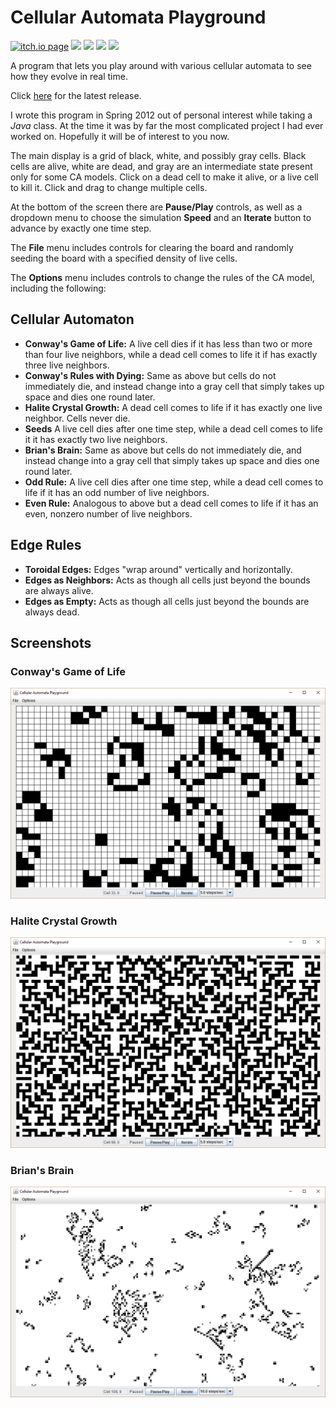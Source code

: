 # Cellular Automata Playground

<a href="https://adam-rumpf.itch.io/cellular-automata-playground"><img src="https://img.shields.io/badge/download-itch.io-fa5c5c?style=plastic&logo=itch.io&logoColor=white" alt="itch.io page"/></a> <a href="https://github.com/adam-rumpf/cellular-automata-playground/search?l=java"><img src="https://img.shields.io/badge/language-java-blue?style=plastic&logo=java&logoColor=white"/></a> <a href="https://github.com/adam-rumpf/cellular-automata-playground/releases"><img src="https://img.shields.io/github/v/release/adam-rumpf/cellular-automata-playground?style=plastic"/></a> <a href="https://github.com/adam-rumpf/cellular-automata-playground/blob/master/LICENSE"><img src="https://img.shields.io/github/license/adam-rumpf/cellular-automata-playground?style=plastic"/></a> <a href="https://github.com/adam-rumpf/cellular-automata-playground/commits/master"><img src="https://img.shields.io/maintenance/no/2019?style=plastic"/></a>

A program that lets you play around with various cellular automata to see how they evolve in real time.

Click [here](https://github.com/adam-rumpf/cellular-automata-playground/releases/tag/v1.1.1) for the latest release.

I wrote this program in Spring 2012 out of personal interest while taking a _Java_ class. At the time it was by far the most complicated project I had ever worked on. Hopefully it will be of interest to you now.

The main display is a grid of black, white, and possibly gray cells. Black cells are alive, white are dead, and gray are an intermediate state present only for some CA models. Click on a dead cell to make it alive, or a live cell to kill it. Click and drag to change multiple cells.

At the bottom of the screen there are **Pause/Play** controls, as well as a dropdown menu to choose the simulation **Speed** and an **Iterate** button to advance by exactly one time step.

The **File** menu includes controls for clearing the board and randomly seeding the board with a specified density of live cells.

The **Options** menu includes controls to change the rules of the CA model, including the following:

## Cellular Automaton

* **Conway's Game of Life:** A live cell dies if it has less than two or more than four live neighbors, while a dead cell comes to life it if has exactly three live neighbors.
* **Conway's Rules with Dying:** Same as above but cells do not immediately die, and instead change into a gray cell that simply takes up space and dies one round later.
* **Halite Crystal Growth:** A dead cell comes to life if it has exactly one live neighbor. Cells never die.
* **Seeds** A live cell dies after one time step, while a dead cell comes to life it it has exactly two live neighbors.
* **Brian's Brain:** Same as above but cells do not immediately die, and instead change into a gray cell that simply takes up space and dies one round later.
* **Odd Rule:** A live cell dies after one time step, while a dead cell comes to life if it has an odd number of live neighbors.
* **Even Rule:** Analogous to above but a dead cell comes to life if it has an even, nonzero number of live neighbors.

## Edge Rules

* **Toroidal Edges:** Edges "wrap around" vertically and horizontally.
* **Edges as Neighbors:** Acts as though all cells just beyond the bounds are always alive.
* **Edges as Empty:** Acts as though all cells just beyond the bounds are always dead.

## Screenshots

### Conway's Game of Life

<img src="https://raw.githubusercontent.com/adam-rumpf/adam-rumpf.github.io/master/images/ca/ca-01.png" alt="Conway's Game of Life" width="600"/>

### Halite Crystal Growth

<img src="https://raw.githubusercontent.com/adam-rumpf/adam-rumpf.github.io/master/images/ca/ca-02.png" alt="Halite Crystal Growth" width="600"/>

### Brian's Brain

<img src="https://raw.githubusercontent.com/adam-rumpf/adam-rumpf.github.io/master/images/ca/ca-03.png" alt="Brian's Brain" width="600"/>
